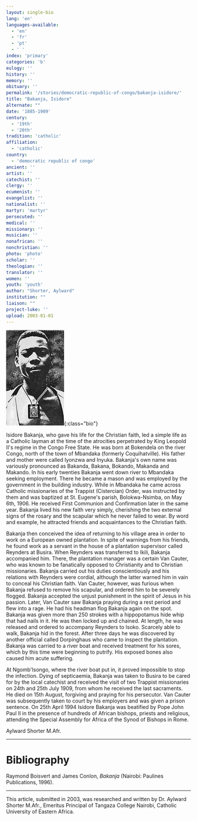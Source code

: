 ```yaml
---
layout: single-bio
lang: 'en'
languages-available:
  - 'en'
  - 'fr'
  - 'pt'
  - ' '
index: 'primary'
categories: 'b'
eulogy: ''
history: ''
memory: ''
obituary: ''
permalink: '/stories/democratic-republic-of-congo/bakanja-isidore/'
title: "Bakanja, Isidore"
alternate: ""
date: '1885-1909'
century:
  - '19th'
  - '20th'
tradition: 'catholic'
affiliation:
  - 'catholic'
country:
  - 'democratic republic of congo'
ancient: ''
artist: ''
catechist: ''
clergy: ''
ecumenist: ''
evangelist: ''
nationalist: ''
martyr: 'martyr'
persecuted: ''
medical: ''
missionary: ''
musician: ''
nonafrican: ''
nonchristian: ''
photo: 'photo'
scholar: ''
theologian: ''
translator: ''
women: ''
youth: 'youth'
author: "Shorter, Aylward"
institution: ""
liaison: ""
project-luke: ''
upload: 2003-01-01
---
```


![Isidore Bakanja ](/images/bio-pics/demrepcongo/bakanja-isidore/bakanja.jpg){:class="bio"}

Isidore Bakanja, who gave his life for the Christian faith, led a simple life as a Catholic layman at the time of the atrocities perpetrated by King Leopold II's regime in the Congo Free State. He was born at Bokendela on the river Congo, north of the town of Mbandaka (formerly Coquihatville). His father and mother were called Iyonzwa and Inyuka. Bakanja's own name was variously pronounced as Bakanda, Bakana, Bokando, Makanda and Makando. In his early twenties Bakanja went down river to Mbandaka seeking employment. There he became a mason and was employed by the government in the building industry. While in Mbandaka he came across Catholic missionaries of the Trappist (Cistercian) Order, was instructed by them and was baptized at St. Eugene's parish, Bolokwa-Nsimba, on May 6th, 1906. He received First Communion and Confirmation later in the same year. Bakanja lived his new faith very simply, cherishing the two external signs of the rosary and the scapular which he never failed to wear. By word and example, he attracted friends and acquaintances to the Christian faith.

Bakanja then conceived the idea of returning to his village area in order to work on a European owned plantation. In spite of warnings from his friends, he found work as a servant in the house of a plantation supervisor called Reynders at Busira. When Reynders was transferred to Ikili, Bakanja accompanied him. There, the plantation manager was a certain Van Cauter, who was known to be fanatically opposed to Christianity and to Christian missionaries. Bakanja carried out his duties conscientiously and his relations with Reynders were cordial, although the latter warned him in vain to conceal his Christian faith. Van Cauter, however, was furious when Bakanja refused to remove his scapular, and ordered him to be severely flogged. Bakanja accepted the unjust punishment in the spirit of Jesus in his passion. Later, Van Cauter saw Bakanja praying during a rest period and flew into a rage. He had his headman flog Bakanja again on the spot. Bakanja was given more than 250 strokes with a hippopotamus hide whip that had nails in it. He was then locked up and chained. At length, he was released and ordered to accompany Reynders to Isoko. Scarcely able to walk, Bakanja hid in the forest. After three days he was discovered by another official called Dorpinghaus who came to inspect the plantation. Bakanja was carried to a river boat and received treatment for his sores, which by this time were beginning to putrify. His exposed bones also caused him acute suffering.

At Ngomb'Isongo, where the river boat put in, it proved impossible to stop the infection. Dying of septicaemia, Bakanja was taken to Busira to be cared for by the local catechist and received the visit of  two Trappist missionaries on 24th and 25th July 1909, from whom he received the last sacraments. He died on 15th August, forgiving and praying for his persecutor. Van Cauter was subsequently taken to court by his employers and was given a prison sentence. On 25th April 1994 Isidore Bakanja was beatified by Pope John Paul II in the presence of hundreds of African bishops, priests and religious, attending the Special Assembly for Africa of the Synod of Bishops in Rome.

Aylward Shorter M.Afr.

---

# Bibliography

Raymond Boisvert and James Conlon, *Bakanja* (Nairobi: Paulines Publications, 1996).

---

This article, submitted in 2003, was researched and written by Dr. Aylward Shorter M.Afr., Emeritus Principal of Tangaza College Nairobi, Catholic University of Eastern Africa.
